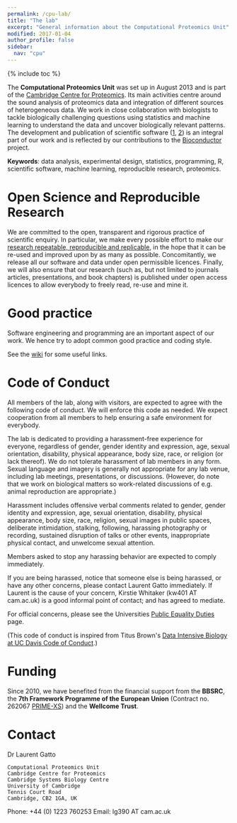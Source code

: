 ```yaml
---
permalink: /cpu-lab/
title: "The lab"
excerpt: "General information about the Computational Proteomics Unit"
modified: 2017-01-04
author_profile: false
sidebar:
  nav: "cpu"
---
```


{% include toc %}

The **Computational Proteomics Unit** was set up in August 2013 and is
part of the
[Cambridge Centre for Proteomics](http://proteomics.bio.cam.ac.uk/). Its
main activities centre around the sound analysis of proteomics data
and integration of different sources of heterogeneous data. We work in
close collaboration with biologists to tackle biologically challenging
questions using statistics and machine learning to understand the data
and uncover biologically relevant patterns. The development and
publication of scientific software
([1](https://github.com/ComputationalProteomicsUnit),
[2](https://github.com/lgatto)) is an integral part of our work and is
reflected by our contributions to the
[Bioconductor](http://www.bioconductor.org/) project.

**Keywords**: data analysis, experimental design, statistics,
programming, R, scientific software, machine learning, reproducible
research, proteomics.

# Open Science and Reproducible Research 

We are committed to the open, transparent and rigorous practice of
scientific enquiry. In particular, we make every possible effort to
make our [research repeatable, reproducible and
replicable](http://lgatto.github.io/rr-what-should-be-our-goals/), in
the hope that it can be re-used and improved upon by as many as
possible. Concomitantly, we release all our software and data
under open permissible licences. Finally, we will also ensure that our
research (such as, but not limited to journals articles,
presentations, and book chapters) is published under open access
licences to allow everybody to freely read, re-use and mine it.

# Good practice 

Software engineering and programming are an important aspect of our
work. We hence try to adopt common good practice and coding style.

See the
[wiki](https://github.com/ComputationalProteomicsUnit/cputools/wiki)
for some useful links.

# Code of Conduct

All members of the lab, along with visitors, are expected to agree
with the following code of conduct. We will enforce this code as
needed. We expect cooperation from all members to help ensuring a safe
environment for everybody.

The lab is dedicated to providing a harassment-free experience for
everyone, regardless of gender, gender identity and expression, age,
sexual orientation, disability, physical appearance, body size, race,
or religion (or lack thereof). We do not tolerate harassment of lab
members in any form. Sexual language and imagery is generally not
appropriate for any lab venue, including lab meetings, presentations,
or discussions. (However, do note that we work on biological matters
so work-related discussions of e.g. animal reproduction are
appropriate.)

Harassment includes offensive verbal comments related to gender,
gender identity and expression, age, sexual orientation, disability,
physical appearance, body size, race, religion, sexual images in
public spaces, deliberate intimidation, stalking, following, harassing
photography or recording, sustained disruption of talks or other
events, inappropriate physical contact, and unwelcome sexual
attention.

Members asked to stop any harassing behavior are expected to comply
immediately.

If you are being harassed, notice that someone else is being harassed,
or have any other concerns, please contact Laurent Gatto
immediately. If Laurent is the cause of your concern, Kirstie Whitaker
(kw401 AT cam.ac.uk) is a good informal point of contact; and has
agreed to mediate.

For official concerns, please see the Universities
[Public Equality Duties](http://www.equality.admin.cam.ac.uk/training/equalities-law/public-equality-duties)
page.

(This code of conduct is inspired from Titus Brown's
[Data Intensive Biology at UC Davis Code of Conduct](http://ivory.idyll.org/lab/coc.html).)

# Funding 

Since 2010, we have benefited from the financial support from the
**BBSRC**, the **7th Framework Programme of the European Union**
(Contract no. 262067 [PRIME-XS](http://www.primexs.eu/)) and the
**Wellcome Trust**.

# Contact 

Dr Laurent Gatto

    Computational Proteomics Unit
    Cambridge Centre for Proteomics
    Cambridge Systems Biology Centre
    University of Cambridge
    Tennis Court Road
    Cambridge, CB2 1GA, UK

Phone: +44 (0) 1223 760253
Email: lg390 AT cam.ac.uk

